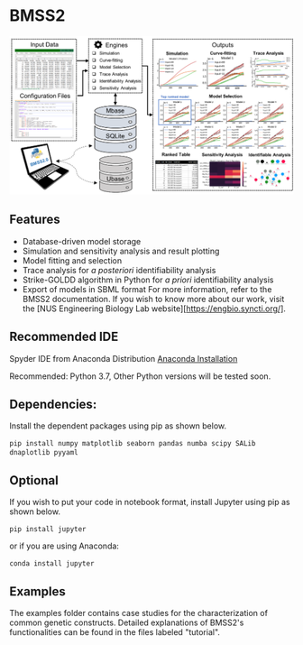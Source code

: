 # BMSS2
![alt text](https://github.com/EngBioNUS/BMSS2/blob/master/BMSSDiagram.png?raw=true)

## Features
* Database-driven model storage 
* Simulation and sensitivity analysis and result plotting
* Model fitting and selection
* Trace analysis for _a_ _posteriori_ identifiability analysis
* Strike-GOLDD algorithm in Python for _a_ _priori_ identifiability analysis
* Export of models in SBML format
For more information, refer to the BMSS2 documentation. If you wish to know more about our work, visit the [NUS Engineering Biology Lab website][https://engbio.syncti.org/].


## Recommended IDE
Spyder IDE from Anaconda Distribution [Anaconda Installation]

Recommended: Python 3.7, Other Python versions will be tested soon. 

## Dependencies: 
Install the dependent packages using pip as shown below.
```
pip install numpy matplotlib seaborn pandas numba scipy SALib dnaplotlib pyyaml
```

## Optional
If you wish to put your code in notebook format, install Jupyter using pip as shown below.
```
pip install jupyter
```
or if you are using Anaconda:
```
conda install jupyter
```

[Anaconda Installation]: <https://www.anaconda.com/products/individual>

## Examples
The examples folder contains case studies for the characterization of common genetic constructs. Detailed explanations of BMSS2's functionalities can be found in the files labeled "tutorial".
